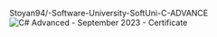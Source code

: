 Stoyan94/-Software-University-SoftUni-C-ADVANCE
![C# Advanced - September 2023 - Certificate](https://github.com/Stoyan94/-Software-University-SoftUni-ADVANCE/assets/122618231/a5dd9445-c2da-46a3-a1a7-12ff8f9a348b)
